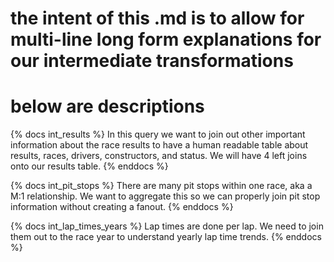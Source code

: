 # the intent of this .md is to allow for multi-line long form explanations for our intermediate transformations

# below are descriptions

{% docs int_results %} In this query we want to join out other important information about the race results to have a human readable table about results, races, drivers, constructors, and status.
We will have 4 left joins onto our results table.
{% enddocs %}

{% docs int_pit_stops %} There are many pit stops within one race, aka a M:1 relationship.
We want to aggregate this so we can properly join pit stop information without creating a fanout. 
{% enddocs %}

{% docs int_lap_times_years %} Lap times are done per lap. We need to join them out to the race year to understand yearly lap time trends. 
{% enddocs %}
